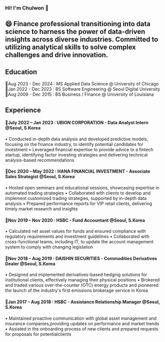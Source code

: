 ### Hi! I'm Chulwon 👋
## 😄 Finance professional transitioning into data science to harness the power of data-driven insights across diverse industries. Committed to utilizing analytical skills to solve complex challenges and drive innovation.

## Education 
🌱Aug 2023 - Dec 2024 : MS Applied Data Science @ University of Chicago
🌱Jan 2022 - Dec 2023 : BS Software Engineering @ Seoul Digital University
🌱Aug 2009 - Dec 2015 : BS Business / Finance @ University of Louisiana


## Experience
#### 🔭July 2022 – Jan 2023 : UBION CORPORATION - Data Analyst Intern @Seoul, S.Korea 
• Conducted in-depth data analysis and developed predictive models, focusing on the finance industry, to identify potential candidates for investment
• Leveraged financial expertise to provide advice to a fintech startup, identifying factor investing strategies and delivering technical analysis-based recommendations
    
#### 🔭Dec 2020 – May 2022 : HANA FINANCIAL INVESTMENT - Associate Sales Strategist @Seoul, S.Korea 
• Hosted open seminars and educational sessions, showcasing expertise in automated trading strategies
• Collaborated with clients to develop and implement customized trading strategies, supported by in-depth data analysis
• Prepared performance reports for VIP retail clients, delivering timely market research and insights
    
#### 🔭Nov 2019 – Nov 2020 : HSBC - Fund Accountant @Seoul, S.Korea
• Calculated net asset values for funds and ensured compliance with regulatory requirements and investment guidelines
• Collaborated with cross-functional teams, including IT, to update the account management system to comply with changing legislation

#### 🔭Nov 2018 – Aug 2019 : DAISHIN SECURITIES - Commodities Derivatives Dealer @Seoul, S.Korea 
• Designed and implemented derivatives-based hedging solutions for institutional clients, effectively managing their physical positions
• Brokered and traded various over-the-counter (OTC) energy products and pioneered the launch of the industry's first emissions brokerage service in Korea

#### 🔭Jan 2017 – Aug 2018 : HSBC - Assistance Relationship Manager @Seoul, S.Korea
• Maintained proactive communication with global asset management and insurance companies,providing updates on performance and market trends
• Assisted in the onboarding process of new clients and prepared requests for proposals for potentialclients



<!--
**chulwonchae/chulwonchae** is a ✨ _special_ ✨ repository because its `README.md` (this file) appears on your GitHub profile.

Here are some ideas to get you started:

- 🔭 I’m currently working on ...
- 🌱 I’m currently learning ...
- 👯 I’m looking to collaborate on ...
- 🤔 I’m looking for help with ...
- 💬 Ask me about ...
- 📫 How to reach me: ...
- 😄 Pronouns: ...
- ⚡ Fun fact: ...
-->
